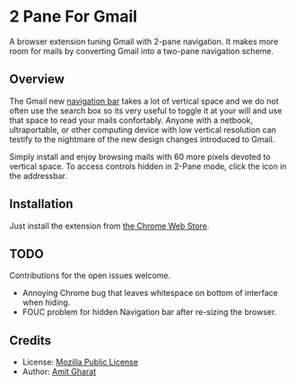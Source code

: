 
2 Pane For Gmail
========================
A browser extension tuning Gmail with 2-pane navigation. It makes more room for
mails by converting Gmail into a two-pane navigation scheme.

Overview
--------

The Gmail new [navigation bar](http://lifehacker.com/5864328/get-the-new-google-bar-now-with-a-cookie-tweak) takes a lot of vertical space and we do not often use
the search box so its very useful to toggle it at your will and use that space to
read your mails confortably. Anyone with a netbook, ultraportable, or other computing
device with low vertical resolution can testify to the nightmare of the new design changes
introduced to Gmail.

Simply install and enjoy browsing mails with 60 more pixels devoted to vertical space.
To access controls hidden in 2-Pane mode, click the icon in the addressbar.


Installation
-------------------------

Just install the extension from [the Chrome Web Store](http://goo.gl/m5plg).

TODO
-------------------------

Contributions for the open issues welcome.

* Annoying Chrome bug that leaves whitespace on bottom of interface when hiding.
* FOUC problem for hidden Navigation bar after re-sizing the browser.


Credits
--------------------------

* License: [Mozilla Public License](http://www.mozilla.org/MPL/)
* Author: [Amit Gharat](http://amitgharat.wordpress.com/)
